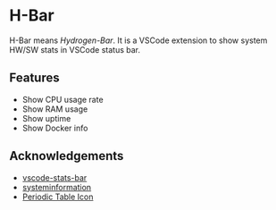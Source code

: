 # H-Bar

H-Bar means *Hydrogen-Bar*. It is a VSCode extension to show system HW/SW stats in VSCode status bar.

## Features

- Show CPU usage rate
- Show RAM usage
- Show uptime
- Show Docker info

## Acknowledgements

- [vscode-stats-bar](https://github.com/njzydark/vscode-stats-bar)
- [systeminformation](https://github.com/sebhildebrandt/systeminformation)
- [Periodic Table Icon](https://www.flaticon.com/packs/periodic-table-52)
